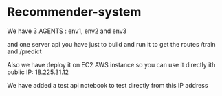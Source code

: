 ﻿# Recommender-system
We have 3 AGENTS : env1, env2 and env3 


and one server api you have just to build and run it to get the routes /train and /predict


Also we have deploy it on EC2 AWS instance so you can use it directly ith public IP: 18.225.31.12


We have added a test api notebook to test directly from this IP address 
